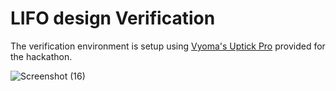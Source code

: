 # LIFO design Verification

The verification environment is setup using [Vyoma's Uptick Pro](https://vyomasystems.com) provided for the hackathon.

![Screenshot (16)](https://user-images.githubusercontent.com/47589022/182071093-aa1a8f3c-92e2-4b12-870f-4fc6af506d01.png)
